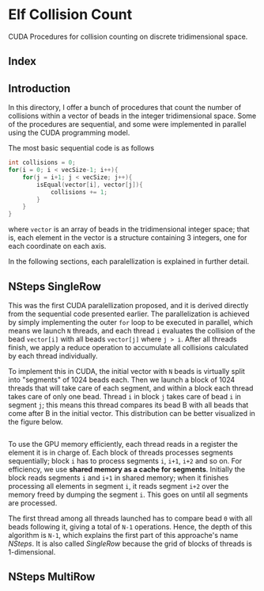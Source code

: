 Elf Collision Count
===

CUDA Procedures for collision counting on discrete tridimensional space.

Index
---

Introduction
---

In this directory, I offer a bunch of procedures that count the number of collisions within a vector of beads in the integer tridimensional space. Some of the procedures are sequential, and some were implemented in parallel using the CUDA programming model.

The most basic sequential code is as follows
```c
int collisions = 0;
for(i = 0; i < vecSize-1; i++){
	for(j = i+1; j < vecSize; j++){
		isEqual(vector[i], vector[j]){
			collisions += 1;
		}
	}
}
```
where `vector` is an array of beads in the tridimensional integer space; that is, each element in the vector is a structure containing 3 integers, one for each coordinate on each axis.

In the following sections, each paralellization is explained in further detail.


NSteps SingleRow
---

This was the first CUDA paralellization proposed, and it is derived directly from the sequential code presented earlier. The parallelization is achieved by simply implementing the outer `for` loop to be executed in parallel, which means we launch `N` threads, and each thread `i` evaluates the collision of the bead `vector[i]` with all beads `vector[j]` where `j > i`. After all threads finish, we apply a reduce operation to accumulate all collisions calculated by each thread individually.

To implement this in CUDA, the initial vector with `N` beads is virtually split into "segments" of 1024 beads each. Then we launch a block of 1024 threads that will take care of each segment, and within a block each thread takes care of only one bead. Thread `i` in block `j` takes care of bead `i` in segment `j`; this means this thread compares its bead B with all beads that come after B in the initial vector. This distribution can be better visualized in the figure below.

![]()

To use the GPU memory efficiently, each thread reads in a register the element it is in charge of. Each block of threads processes segments sequentially; block `i` has to process segments `i`, `i+1`, `i+2` and so on. For efficiency, we use **shared memory as a cache for segments**. Initially the block reads segments `i` and `i+1` in shared memory; when it finishes processing all elements in segment `i`, it reads segment `i+2` over the memory freed by dumping the segment `i`. This goes on until all segments are processed.

The first thread among all threads launched has to compare bead `0` with all beads following it, giving a total of `N-1` operations. Hence, the depth of this algorithm is `N-1`, which explains the first part of this approache's name *NSteps*. It is also called *SingleRow* because the grid of blocks of threads is 1-dimensional.



NSteps MultiRow
---


